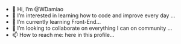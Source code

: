 - 👋 Hi, I’m @WDamiao
- 👀 I’m interested in learning how to code and improve every day ...
- 🌱 I’m currently learning Front-End...
- 💞️ I’m looking to collaborate on everything I can on community ...
- 📫 How to reach me: here in this profile...

<!---
WDamiao/WDamiao is a ✨ special ✨ repository because its `README.md` (this file) appears on your GitHub profile.
You can click the Preview link to take a look at your changes.
--->
